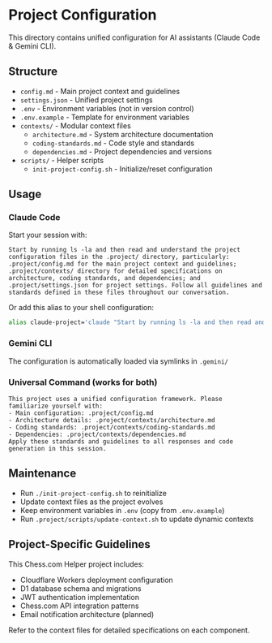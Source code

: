 # Project Configuration

This directory contains unified configuration for AI assistants (Claude Code & Gemini CLI).

## Structure
- `config.md` - Main project context and guidelines
- `settings.json` - Unified project settings
- `.env` - Environment variables (not in version control)
- `.env.example` - Template for environment variables
- `contexts/` - Modular context files
  - `architecture.md` - System architecture documentation
  - `coding-standards.md` - Code style and standards
  - `dependencies.md` - Project dependencies and versions
- `scripts/` - Helper scripts
  - `init-project-config.sh` - Initialize/reset configuration

## Usage

### Claude Code
Start your session with:
```
Start by running ls -la and then read and understand the project configuration files in the .project/ directory, particularly: .project/config.md for the main project context and guidelines; .project/contexts/ directory for detailed specifications on architecture, coding standards, and dependencies; and .project/settings.json for project settings. Follow all guidelines and standards defined in these files throughout our conversation.
```

Or add this alias to your shell configuration:
```bash
alias claude-project='claude "Start by running ls -la and then read and understand the project configuration files in the .project/ directory, particularly: .project/config.md for the main project context and guidelines; .project/contexts/ directory for detailed specifications on architecture, coding standards, and dependencies; and .project/settings.json for project settings. Follow all guidelines and standards defined in these files throughout our conversation."'
```

### Gemini CLI
The configuration is automatically loaded via symlinks in `.gemini/`

### Universal Command (works for both)
```
This project uses a unified configuration framework. Please familiarize yourself with:
- Main configuration: .project/config.md
- Architecture details: .project/contexts/architecture.md
- Coding standards: .project/contexts/coding-standards.md
- Dependencies: .project/contexts/dependencies.md
Apply these standards and guidelines to all responses and code generation in this session.
```

## Maintenance
- Run `./init-project-config.sh` to reinitialize
- Update context files as the project evolves
- Keep environment variables in `.env` (copy from `.env.example`)
- Run `.project/scripts/update-context.sh` to update dynamic contexts

## Project-Specific Guidelines

This Chess.com Helper project includes:
- Cloudflare Workers deployment configuration
- D1 database schema and migrations
- JWT authentication implementation
- Chess.com API integration patterns
- Email notification architecture (planned)

Refer to the context files for detailed specifications on each component.